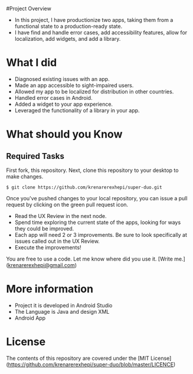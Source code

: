 
#Project Overview

* In this project, I have productionize two apps, taking them from a functional state to a production-ready state. 
* I have find and handle error cases, add accessibility features, allow for localization, add widgets, and add a library.

# What I did 

* Diagnosed existing issues with an app.
* Made an app accessible to sight-impaired users.
* Allowed my app to be localized for distribution in other countries.
* Handled error cases in Android.
* Added a widget to your app experience.
* Leveraged the functionality of a library in your app.

# What should you Know

 ## Required Tasks

First fork, this repository.
Next, clone this repository to your desktop to make changes.

``` $ git clone https://github.com/krenarerexhepi/super-duo.git ```

Once you've pushed changes to your local repository, you can issue a pull request by clicking on the green pull request icon.

* Read the UX Review in the next node.
* Spend time exploring the current state of the apps, looking for ways they could be improved. 
* Each app will need 2 or 3 improvements. Be sure to look specifically at issues called out in the UX Review.
* Execute the improvements!

You are free to use a code. Let me know where did you use it. [Write me.] (krenarerexhepi@gmail.com)

# More information

* Project it is developed in Android Studio 
* The Language is Java and design XML 
* Android App

# License

The contents of this repository are covered under the [MIT License]
(https://github.com/krenarerexhepi/super-duo/blob/master/LICENCE)

